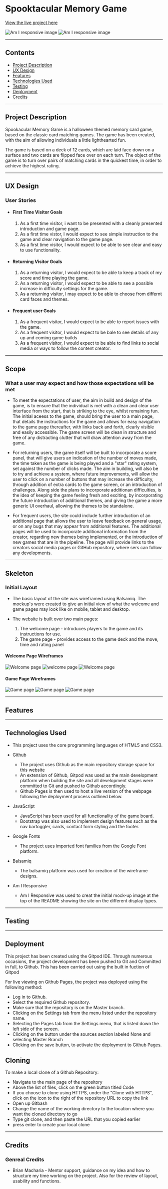 # Spooktacular Memory Game

[View the live project here](https://andywales83.github.io/Spooktacular-Memory-Game/)

![Am I responsive image](Documentation/readme-images/welcome-screen-image.jpg)
![Am I responsive image](Documentation/readme-images/game-screen-image.jpg)

---

## Contents

- [Project Description](#project-description)
- [UX Design](#ux-design)
- [Features](#features)
- [Technologies Used](#technologies-used)
- [Testing](#testing)
- [Deployment](#deployment)
- [Credits](#credits)

---

## Project Description

Spookacular Memory Game is a halloween themed memory card game, based on the classic card matching games. The game has been created, with the aim of allowing individuals a little lighthearted fun.

The game is based on a deck of 12 cards, which are laid face down on a surface and two cards are flipped face over on each turn. The object of the game is to turn over pairs of matching cards in the quickest time, in order to achieve the highest rating.

---
## UX Design

### User Stories
- #### First Time Visitor Goals

    1. As a first time visitor, i want to be presented with a cleanly presented introduction and game page.
    2. As a first time vistor, I would expect to see simple instruction to the game and clear navigation to the game page.
    3. As a first time visitor, I would expect to be able to see clear and easy to use functionality.

- #### Returning Visitor Goals

    1. As a returning visitor, I would expect to be able to keep a track of my score and time playing the game.
    2. As a returning visitor, I would expect to be able to see a possible increase in difficulty settings for the game.
    3. As a returning visitor, I may expect to be able to choose from differnt card faces and themes.

- #### Frequent user Goals

    1. As a frequent visitor, I would expect to be able to report issues with the game.
    2. As a frequent visitor, I would expect to be bale to see details of any up and coming game builds
    3. As a frequent visitor, I would expect to be able to find links to social media or ways to follow the content creator.

---
## Scope

### What a user may expect and how those expectations will be met

- To meet the expectations of user, the aim in build and design of the game, is to ensure that the individual is met with a clean and clear user interface from the start, that is striking to the eye, whilst remaining fun. The initial aceess to the game, should bring the user to a main page, that details the instructions for the game and allows for easy navigation to the game page thereafter, with links back and forth, clearly visible and easily accessible. The game screen will be clean in structure and free of any distracting clutter that will draw attention away from the game. 

- For returning users, the game itself will be built to incorporate a score panel, that will give users an indication of the number of moves made, the time taken as the game is being played and a "star" rating system, set against the number of clicks made. The aim in building, will also be to try and achieve a system, where future improvements, will allow the user to click on a number of buttons that may increase the difficulty, through addition of extra cards to the game screen, or an introduction of challenges. Along side the plans to incorporate additionan difficulties, is the idea of keeping the game feeling fresh and exciting, by incorporating the future introduction of additional themes, and giving the game a more generic UI overhaul, allowing the themes to be standalone. 

- For frequent users, the site could include further introduction of an additional page that allows the user to leave feedback on general usage, or on any bugs that may appear from additional features. The additional pages will be used to incorporate additional information from the creator, regarding new themes being implemented, or the introduction of new games that are in the pipeline. The page will provide links to the creators social media pages or GitHub repository, where sers can follow any developments. 
---

## Skeleton

### Initial Layout

- The basic layout of the site was wireframed using Balsamiq. The mockup's were created to give an initial view of what the welcome and game pages may look like on mobile, tablet and desktop.

- The website is built over two main pages:

    1. The welcome page - introduces players to the game and its instructions for use.
    2. The game page - provides access to the game deck and the move, time and rating panel

#### Welcome Page Wireframes

![Welcome page](Documentation/wireframes/welcome-screen-mobile.png)
![welcome page](Documentation/wireframes/welcome-screen-tablet.png )
![Welcome page](Documentation/wireframes/welcome-screen-desktop.png)

#### Game Page Wireframes

![Game page](Documentation/wireframes/game-screen-mobile.png)
![Game page](Documentation/wireframes/game-screen-tablet.png)
![Game page](Documentation/wireframes/game-screen-desktop.png)

---

## Features

---

## Technologies Used

- This project uses the core programming languages of HTML5 and CSS3.

- Github 
    - The project uses Github as the main repository storage space for this website
    - An extension of Github, Gitpod was used as the main development platform when building the site and all development stages were committed to Git and pushed to Github accordingly.
    - Github Pages is then used to host a live version of the webpage following the deployment process outlined below.

- JavaScript 
    - JavaScript has been used for all functionality of the game board.
    - Bootstrap was also used to implement design features such as the nav bartoggler, cards, contact form styling and the footer.

- Google Fonts
    - The project uses imported font families from the Google Font platform.

- Balsamiq 
    - The balsamiq platform was used for creation of the wireframe designs.

- Am I Responsive
    - Am I Responsive was used to creat the initial mock-up image at the top of the README showing the site on the different display types.

---

## Testing

---

## Deployment

This project has been created using the Gitpod IDE. Through numerous occasions, the project development has been pushed to Git and Committed in full, to Github. This has been carried out using the built in fuction of Gitpod

For live viewing on Github Pages, the project was deployed using the following method:

- Log in to Github.
- Select the required Github repository.
- Make sure that the repository is on the Master branch.
- Clicking on the Settings tab from the menu listed under the repository name.
- Selecting the Pages tab from the Settings menu, that is listed down the left side of the screen.
- Clicking on the button under the sources section labeled None and selecting Master Branch
- Clicking on the save button, to activate the deployment to Github Pages. 

## Cloning

To make a local clone of a Github Repository:

- Navigate to the main page of the repository
- Above the list of files, click on the green button titled Code
- If you choose to clone using HTTPS, under the "Clone with HTTPS", click on the icon to the right of the repository URL to copy the link
- Open up Gitbash
- Change the name of the working directory to the location where you want the cloned directory to go
- Type git clone, and then paste the URL that you copied earlier 
- press enter to create your local clone

---

## Credits

### Genreal Credits
- Brian Macharia - Mentor support, guidance on my idea and how to structure my time working on the project. Also for the review of layout, usability and functions.